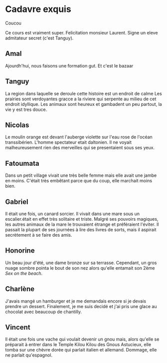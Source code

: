 # Cadavre exquis

Coucou

Ce cours est vraiment super. Felicitation monsieur Laurent. Signe un eleve admitateur secret (c'est Tanguy).

## Amal

Ajourdh'hui, nous faisons une formation gut.
Et c'est le bazaar

## Tanguy
La region dans laquelle se deroule cette histoire est un endroit de calme Les prairies sont verdoyantes gracce a la riviere qui serpente au milieu de cet endroit idyllique. Les animaux sont heureux et gambadent un peu partout, la vie y est tres douce.
## Nicolas

Le moulin orange est devant l'auberge violette sur l'eau rose de l'océan transsibérien.
L'homme spectateur etait daltonien. Il ne voyait malheureusement rien des merveilles qui se presentaient sous ses yeux.

## Fatoumata
Dans un petit village vivait une très belle femme mais elle avait une jambe en moins. C'était très embêtant parce que du coup, elle marchait moins bien.

## Gabriel

Il était une fois, un canard sorcier. Il vivait dans une mare sous un escalier.était en effet très solitaire et triste. Malgré ses pouvoirs magiques, les autres animaux de la mare le trouvaient étrange et préféraient l'éviter. Il passait la plupart de ses journées à lire des livres de sorts, mais il aspirait secrètement à se faire des amis.

## Honorine
Un beau jour d'été, une dame bronze sur sa terrasse. Cependant, un gros nuage sombre pointa le bout de son nez alors qu'elle entamait son 2ème *Sex on the beach*.
## Charlène
J'avais mangé un hamburger et je me demandais encore si je devais prendre un dessert. Finalement, je me suis decidé et j'ai pris une glace au chocolat avec beaucoup de chantilly.

## Vincent

Il était une fois une vache qui voulait devenir un gnou mais, alors qu'elle se préparait à entrer dans le Temple Kilou Kilou des Gnous Astucieux, elle tomba sur une chèvre dorée qui parlait italien et allemand. Dommage, elle ne parlait qu'espagnol.
